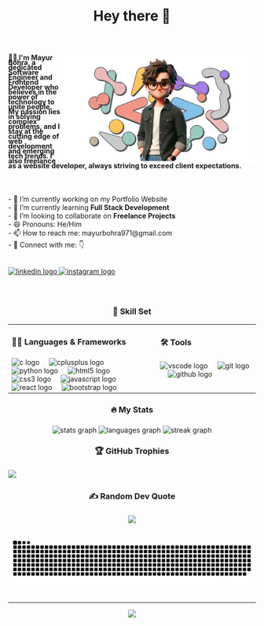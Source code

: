 <h1 align="center">Hey there 👋</h1>

###

<br clear="both">

###

<img align="right" height="220" src="./images/mayur illustration.png"  />

###

<h4 align="left" style="line-height:10px">🧑‍💻  I'm Mayur Bohra, a dedicated Software Engineer and Frontend Developer who believes in the power of technology to unite people. My passion lies in solving complex problems, and I stay at the cutting edge of web development and emerging tech trends. I also freelance as a website developer, always striving to exceed client expectations.</h4>

###

<br clear="both">

<p align="left">- 🔭 I’m currently working on my Portfolio Website<br>- 🌱 I’m currently learning <b>Full Stack Development</b><br>- 👯 I’m looking to collaborate on <b>Freelance Projects</b><br>- 😄 Pronouns: He/Him <br>- 📫 How to reach me: mayurbohra971@gmail.com <br> - 🔗 Connect with me: 👇</p>

<br clear="both">

<div align="left">
  <a href="https://www.linkedin.com/in/mayur-bohra/" target="_blank">
    <img src="https://img.shields.io/static/v1?message=LinkedIn&logo=linkedin&label=&color=0077B5&logoColor=white&labelColor=&style=for-the-badge" height="25" alt="linkedin logo"  />
  </a>
  <a href="https://www.instagram.com/mayurbohra_/" target="_blank">
    <img src="https://img.shields.io/static/v1?message=Instagram&logo=instagram&label=&color=E4405F&logoColor=white&labelColor=&style=for-the-badge" height="25" alt="instagram logo"  />
  </a>
</div>

###
<br clear="both">

<h3 align="center"> 🎯 Skill Set</h3>

<table align="center" style="border:0;" border="0">
<tr style="border:0;" border="0">
<td valign="top" width="60%" style="border:0;" border="0">

  <h3 align="left">🧑‍💻 Languages & Frameworks</h3>

  ###

  <div align="left">
    <img src="https://cdn.jsdelivr.net/gh/devicons/devicon/icons/c/c-original.svg" height="40" alt="c logo"  />
    <img width="12" />
    <img src="https://cdn.jsdelivr.net/gh/devicons/devicon/icons/cplusplus/cplusplus-original.svg" height="40" alt="cplusplus logo"  />
    <img width="12" />
    <img src="https://cdn.jsdelivr.net/gh/devicons/devicon/icons/python/python-original.svg" height="40" alt="python logo"  />
    <img width="12" />
    <img src="https://cdn.jsdelivr.net/gh/devicons/devicon/icons/html5/html5-original.svg" height="40" alt="html5 logo"  />
    <img width="12" />
    <img src="https://cdn.jsdelivr.net/gh/devicons/devicon/icons/css3/css3-original.svg" height="40" alt="css3 logo"  />
    <img width="12" />
    <img src="https://cdn.jsdelivr.net/gh/devicons/devicon/icons/javascript/javascript-original.svg" height="40" alt="javascript logo"  />
    <img width="12" />
    <img src="https://cdn.jsdelivr.net/gh/devicons/devicon/icons/react/react-original.svg" height="40" alt="react logo"  />
    <img width="12" />
    <img src="https://cdn.jsdelivr.net/gh/devicons/devicon/icons/bootstrap/bootstrap-original.svg" height="40" alt="bootstrap logo"  />
  </div>

</td>

<td valign="top" width="80%" style="border:0;" border="0">

  <h3 align="left">🛠 Tools</h3>

  ###

  <div align="left">
    <img src="https://cdn.jsdelivr.net/gh/devicons/devicon/icons/vscode/vscode-original.svg" height="40" alt="vscode logo"  />
    <img width="12" />
    <img src="https://cdn.jsdelivr.net/gh/devicons/devicon/icons/git/git-original.svg" height="40" alt="git logo"  />
    <img width="12" />
    <img src="https://cdn.jsdelivr.net/gh/devicons/devicon/icons/github/github-original.svg" height="40" alt="github logo"  />
  </div>

</td>
</tr>
</table>


###


<h3 align="center">🔥 My Stats</h3>

###

<div align="center">
  <img src="https://github-readme-stats.vercel.app/api?username=mayurbohra9&hide_title=false&hide_rank=false&show_icons=true&include_all_commits=true&count_private=true&disable_animations=false&theme=dracula&locale=en&hide_border=true&order=1" height="150" alt="stats graph"  />
  <img src="https://github-readme-stats.vercel.app/api/top-langs?username=mayurbohra9&locale=en&hide_title=false&layout=compact&card_width=320&langs_count=5&theme=dark&hide_border=true&order=2" height="150" alt="languages graph"  />
  <img src="https://streak-stats.demolab.com?user=mayurbohra9&locale=en&mode=daily&theme=dark&hide_border=true&border_radius=5&order=3" height="200" alt="streak graph"  />
</div>

###

<h3 align="center">🏆 GitHub Trophies</h3>

###

![](https://github-profile-trophy.vercel.app/?username=mayurbohra9&theme=darkhub&no-frame=true&no-bg=false&margin-w=4)


###

<h3 align="center">✍️ Random Dev Quote</h3>
<div align="center">

###

![](https://quotes-github-readme.vercel.app/api?type=horizontal&theme=dark)

</div>

###

<img src="https://raw.githubusercontent.com/mayurbohra9/mayurbohra9/output/snake.svg" alt="Snake animation" />

###


<div align="center">

  ###

  ---
  [![](https://visitcount.itsvg.in/api?id=mayurbohra9&icon=5&color=0)](https://visitcount.itsvg.in)

</div>